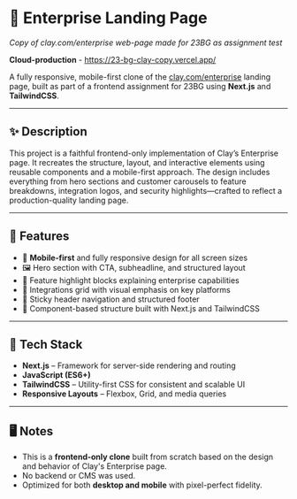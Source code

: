 

# 🧱 Enterprise Landing Page
*Copy of clay.com/enterprise web-page made for 23BG as assignment test*  

**Cloud-production** - https://23-bg-clay-copy.vercel.app/

A fully responsive, mobile-first clone of the [clay.com/enterprise](https://clay.com/enterprise) landing page, built as part of a frontend assignment for 23BG using **Next.js** and **TailwindCSS**.

---

## ✨ Description

This project is a faithful frontend-only implementation of Clay’s Enterprise page. It recreates the structure, layout, and interactive elements using reusable components and a mobile-first approach. The design includes everything from hero sections and customer carousels to feature breakdowns, integration logos, and security highlights—crafted to reflect a production-quality landing page.

---

## 🚀 Features

- 📱 **Mobile-first** and fully responsive design for all screen sizes
- 🖼️ Hero section with CTA, subheadline, and structured layout
- 🧩 Feature highlight blocks explaining enterprise capabilities
- 🔌 Integrations grid with visual emphasis on key platforms
- 📌 Sticky header navigation and structured footer
- 🧱 Component-based structure built with Next.js and TailwindCSS

---

## 🧰 Tech Stack

- **Next.js** – Framework for server-side rendering and routing
- **JavaScript (ES6+)**
- **TailwindCSS** – Utility-first CSS for consistent and scalable UI
- **Responsive Layouts** – Flexbox, Grid, and media queries

---

## 🖥️ Notes

- This is a **frontend-only clone** built from scratch based on the design and behavior of Clay's Enterprise page.
- No backend or CMS was used.
- Optimized for both **desktop and mobile** with pixel-perfect fidelity.
